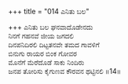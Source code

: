 +++
title = "014 ಎನಿತು ಬಲ"

+++
ಎನಿತು ಬಲ ಘನವಾದೊಡೇನದು  
ನಿನಗೆ ಗಹನವೆ ಜೀಯ ಜಗದಲಿ  
ದಿನಪನಿದಿರಲಿ ದಿಟ್ಟತನವೇ ತಮದ ಗಾವಳಿಗೆ  
ಬಿನುಗು ರಾಯರ ಬಿಂಕ ಗೋವರ  
ಮೊನೆಗೆ ಮೆರೆದೊಡೆ ಸಾಕು ನಿಂದಿರು  
ಜನಪ ತೋರಿಸು ಕೈಗುಣವ ಕೌರವನ ಥಟ್ಟಿನಲಿ      ॥14॥